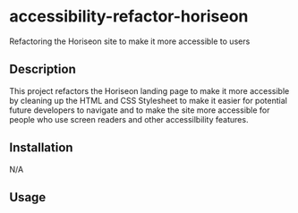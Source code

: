 # accessibility-refactor-horiseon

Refactoring the Horiseon site to make it more accessible to users

## Description

This project refactors the Horiseon landing page to make it more accessible by cleaning up the HTML and CSS Stylesheet to make it easier for potential future developers to navigate and to make the site more accessible for people who use screen readers and other accessilbility features.

## Installation

N/A

## Usage

